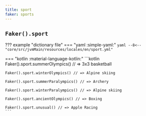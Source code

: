 ```yaml
---
title: sport
faker: sports
---
```


## `Faker().sport`

??? example "dictionary file"
    === "yaml :simple-yaml:"
        ```yaml
        --8<-- "core/src/jvmMain/resources/locales/en/sport.yml"
        ```

=== "kotlin :material-language-kotlin:"
    ```kotlin
    Faker().sport.summerOlympics() // => 3x3 basketball

    Faker().sport.winterOlympics() // => Alpine skiing

    Faker().sport.summerParalympics() // => Archery

    Faker().sport.winterParalympics() // => Alpine skiing

    Faker().sport.ancientOlympics() // => Boxing

    Faker().sport.unusual() // => Apple Racing
    ```
